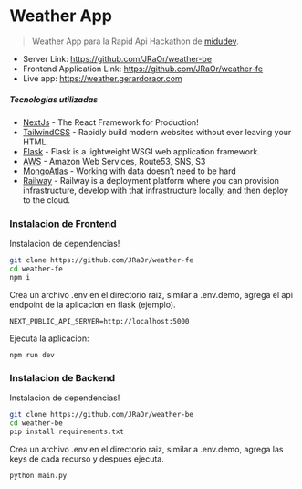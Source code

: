 # Weather App

> Weather App para la Rapid Api Hackathon de [midudev](https://github.com/midudev).

- Server Link: https://github.com/JRaOr/weather-be
- Frontend Application Link: https://github.com/JRaOr/weather-fe
- Live app: https://weather.gerardoraor.com
##### Tecnologias utilizadas

- [NextJs](https://nextjs.org/) - The React Framework for Production!
- [TailwindCSS](https://tailwindcss.com/) - Rapidly build modern websites without ever leaving your HTML.
- [Flask](https://flask.palletsprojects.com/en/2.1.x/) - Flask is a lightweight WSGI web application framework.
- [AWS](https://aws.amazon.com/es/) - Amazon Web Services, Route53, SNS, S3
- [MongoAtlas](https://www.mongodb.com/) - Working with data doesn’t need to be hard
- [Railway](https://railway.app/) - Railway is a deployment platform where you can provision infrastructure, develop with that infrastructure locally, and then deploy to the cloud.

### Instalacion de Frontend

Instalacion de dependencias!

```sh
git clone https://github.com/JRaOr/weather-fe
cd weather-fe
npm i
```
Crea un archivo .env en el directorio raiz, similar a .env.demo, agrega el api endpoint de la aplicacion en flask (ejemplo).
```
NEXT_PUBLIC_API_SERVER=http://localhost:5000
```
Ejecuta la aplicacion:
```
npm run dev
```

### Instalacion de Backend

Instalacion de dependencias!

```sh
git clone https://github.com/JRaOr/weather-be
cd weather-be
pip install requirements.txt
```
Crea un archivo .env en el directorio raiz, similar a .env.demo, agrega las keys de cada recurso y despues ejecuta.

```
python main.py
```